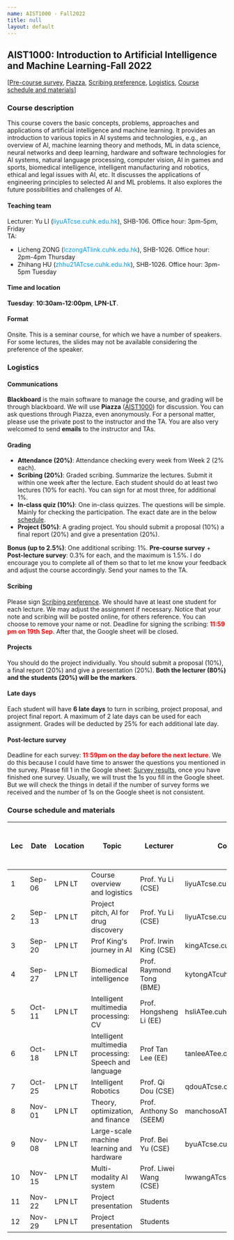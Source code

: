 ```yaml
---
name: AIST1000 - Fall2022
title: null
layout: default
---
```


## AIST1000: Introduction to Artificial Intelligence and Machine Learning-Fall 2022

[<a href="https://forms.gle/BG2CPg5hqbRv9KUH6">Pre-course survey</a>, <a href="https://www.piazza.com/cuhk.edu.hk/fall2022/aist1000">Piazza</a>, 
<a href="https://docs.google.com/spreadsheets/d/1KnBVwOY0zNKy_I34AC6GzPFyVbRk3rK5hk_NbzR4Zdw/edit?usp=sharing">Scribing preference</a>,
<a href="#logistics">Logistics</a>, <a href="#schedule_materials">Course schedule and materials</a>]

### <a>Course description</a>
This course covers the basic concepts, problems, approaches and applications of artificial intelligence and machine learning. It provides an introduction to various topics in AI systems and technologies, e.g., an overview of AI, machine learning theory and methods, ML in data science, neural networks and deep learning, hardware and software technologies for AI systems, natural language processing, computer vision, AI in games and sports, biomedical intelligence, intelligent manufacturing and robotics, ethical and legal issues with AI, etc. It discusses the applications of engineering principles to selected AI and ML problems. It also explores the future possibilities and challenges of AI.

#### Teaching team
Lecturer: 
Yu LI (<span style="color: #0099e6">liyuATcse.cuhk.edu.hk</span>), SHB-106. Office hour: 3pm-5pm, Friday <br>
TA: 
- Licheng ZONG (<span style="color: #0099e6">lczongATlink.cuhk.edu.hk</span>), SHB-1026. Office hour: 2pm-4pm Thursday
- Zhihang HU (<span style="color: #0099e6">zhhu21ATcse.cuhk.edu.hk</span>), SHB-1026. Office hour: 3pm-5pm Tuesday  <br>

#### Time and location
<b>Tuesday</b>: <b>10:30am-12:00pm</b>, <b>LPN-LT</b>. <br>

#### Format
Onsite. This is a seminar course, for which we have a number of speakers. For some lectures, the slides may not be available considering the preference of the speaker. 

### <a id="logistics">Logistics</a>



#### Communications
<b>Blackboard</b> is the main software to manage the course, and grading will be through blackboard. We will use <b>Piazza</b> (<a href="piazza.com/cuhk.edu.hk/fall2022/aist1000">AIST1000</a>) for discussion. You can ask questions through Piazza, even anonymously. For a personal matter, please use the private post to the instructor and the TA. You are also very welcomed to send <b>emails</b> to the instructor and TAs.


#### Grading
<ul>
<li><b>Attendance (20%)</b>: Attendance checking every week from Week 2 (2% each).</li>
<li><b>Scribing (20%)</b>: Graded scribing. Summarize the lectures. Submit it within one week after the lecture. Each student should do at least two lectures (10% for each). You can sign for at most three, for additional 1%.</li>
<li><b>In-class quiz (10%)</b>: One in-class quizzes. The questions will be simple. Mainly for checking the participation. The exact date are in the below <a href="#schedule_materials">schedule</a>.</li>
<li><b>Project (50%)</b>: A grading project. You should submit a proposal (10%) a final report (20%) and give a presentation (20%). </li>
</ul>

<b>Bonus (up to 2.5%)</b>: One additional scribing: 1%. <b>Pre-course survey</b> + <b>Post-lecture survey</b>: 0.3% for each, and the maximum is 1.5%. I do encourage you to complete all of them so that to let me know your feedback and adjust the course accordingly. Send your names to the TA. 


#### Scribing
Please sign <a href="https://docs.google.com/spreadsheets/d/1KnBVwOY0zNKy_I34AC6GzPFyVbRk3rK5hk_NbzR4Zdw/edit?usp=sharing">Scribing preference</a>. We should have at least one student for each lecture. We may adjust the assignment if necessary. Notice that your note and scribing will be posted online, for others reference. You can choose to remove your name or not. Deadline for signing the scribing: **<span style="color:red;">11:59 pm on 19th Sep</span>**. After that, the Google sheet will be closed.

#### Projects
You should do the project individually. You should submit a proposal (10%), a final report (20%) and give a presentation (20%). <b>Both the lecturer (80%) and the students (20%) will be the markers</b>.

#### Late days
Each student will have <b>6 late days</b> to turn in scribing, project proposal, and project final report. A maximum of 2 late days can be used for each assignment. Grades will be deducted by 25% for each additional late day. 

#### Post-lecture survey
Deadline for each survey: **<span style="color:red;">11:59pm on the day before the next lecture</span>**. We do this because I could have time to answer the questions you mentioned in the survey. Please fill 1 in the Google sheet: <a href="https://docs.google.com/spreadsheets/d/1MXR6yEputJY6ZQLPdeWB4hzwMTOpAacOP2BQOZ_kuNs/edit?usp=sharing">Survey results</a>, once you have finished one survey. Usually, we will trust the 1s you fill in the Google sheet. But we will check the things in detail if the number of survey forms we received and the number of 1s on the Google sheet is not consistent.


### <a id="schedule_materials">Course schedule and materials</a>

| Lec | Date | Location | Topic | Lecturer | Contact | Slides/Video | Notes | Important dates (All due at **<span style="color:red;">11:59 pm</span>**) |
| ------ |------ |-------| ------| -----| ----- |-------|-------|---------|
| 1 |   Sep-06 | LPN LT | Course overview and logistics	| Prof. Yu Li (CSE) | liyuATcse.cuhk.edu.hk |
| 2 |	Sep-13 | LPN LT | Project pitch, AI for drug discovery | Prof. Yu Li (CSE) | liyuATcse.cuhk.edu.hk |	
| 3 |	Sep-20 | LPN LT | Prof King's journey in AI	| Prof. Irwin King (CSE) | kingATcse.cuhk.edu.hk |	
| 4 |	Sep-27 | LPN LT | Biomedical intelligence | Prof. Raymond Tong (BME) | kytongATcuhk.edu.hk |
| 5 |	Oct-11 | LPN LT | Intelligent multimedia processing: CV	| Prof. Hongsheng Li (EE) | hsliATee.cuhk.edu.hk |
| 6 |	Oct-18 | LPN LT | Intelligent multimedia processing: Speech and language | Prof Tan Lee	(EE) | tanleeATee.cuhk.edu.hk |
| 7 |	Oct-25 | LPN LT | Intelligent Robotics | Prof. Qi Dou (CSE)	| qdouATcse.cuhk.edu.hk	|
| 8 |	Nov-01 | LPN LT | Theory, optimization, and finance | Prof. Anthony So (SEEM) | manchosoATse.cuhk.edu.hk |
| 9 |	Nov-08 | LPN LT | Large-scale machine learning and hardware | Prof. Bei Yu (CSE) | byuATcse.cuhk.edu.hk |
| 10 |	Nov-15 | LPN LT | Multi-modality AI system | Prof. Liwei Wang (CSE)	| lwwangATcse.cuhk.edu.hk |
| 11 |	Nov-22 | LPN LT | Project presentation | Students | | | | **<span style="color:red;">Quiz</span>** |			
| 12 |	Nov-29 | LPN LT | Project presentation | Students |	
